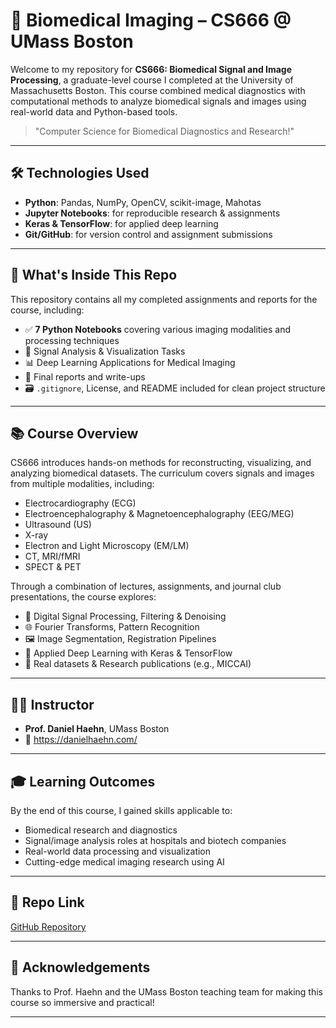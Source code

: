 # 🧠 Biomedical Imaging – CS666 @ UMass Boston

Welcome to my repository for **CS666: Biomedical Signal and Image Processing**, a graduate-level course I completed at the University of Massachusetts Boston. This course combined medical diagnostics with computational methods to analyze biomedical signals and images using real-world data and Python-based tools.

> "Computer Science for Biomedical Diagnostics and Research!"

---
## 🛠️ Technologies Used

- **Python**: Pandas, NumPy, OpenCV, scikit-image, Mahotas
- **Jupyter Notebooks**: for reproducible research & assignments
- **Keras & TensorFlow**: for applied deep learning
- **Git/GitHub**: for version control and assignment submissions


---

## 🧾 What's Inside This Repo

This repository contains all my completed assignments and reports for the course, including:

- ✅ **7 Python Notebooks** covering various imaging modalities and processing techniques
- 🧠 Signal Analysis & Visualization Tasks
- 📊 Deep Learning Applications for Medical Imaging
- 📄 Final reports and write-ups
- 🗃️ `.gitignore`, License, and README included for clean project structure

---

## 📚 Course Overview

CS666 introduces hands-on methods for reconstructing, visualizing, and analyzing biomedical datasets. The curriculum covers signals and images from multiple modalities, including:

- Electrocardiography (ECG)
- Electroencephalography & Magnetoencephalography (EEG/MEG)
- Ultrasound (US)
- X-ray
- Electron and Light Microscopy (EM/LM)
- CT, MRI/fMRI
- SPECT & PET

Through a combination of lectures, assignments, and journal club presentations, the course explores:

- 🧮 Digital Signal Processing, Filtering & Denoising  
- 🌐 Fourier Transforms, Pattern Recognition  
- 🖼️ Image Segmentation, Registration Pipelines  
- 🤖 Applied Deep Learning with Keras & TensorFlow  
- 🧪 Real datasets & Research publications (e.g., MICCAI)

---

## 🧑‍🏫 Instructor

- **Prof. Daniel Haehn**, UMass Boston  
- 📍 https://danielhaehn.com/

---

## 🎓 Learning Outcomes

By the end of this course, I gained skills applicable to:

- Biomedical research and diagnostics  
- Signal/image analysis roles at hospitals and biotech companies  
- Real-world data processing and visualization  
- Cutting-edge medical imaging research using AI

---

## 🔗 Repo Link

[GitHub Repository](https://github.com/nishikalewis/Biomedical-Imaging)

---

## 🤝 Acknowledgements

Thanks to Prof. Haehn and the UMass Boston teaching team for making this course so immersive and practical!

---


